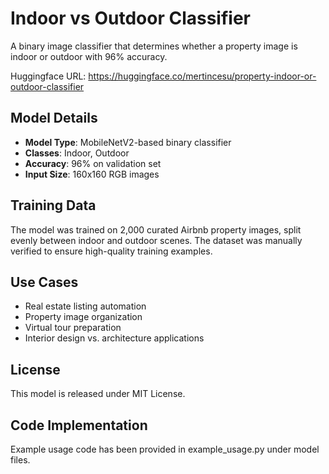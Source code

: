 # Indoor vs Outdoor Classifier

A binary image classifier that determines whether a property image is indoor or outdoor with 96% accuracy.

Huggingface URL: https://huggingface.co/mertincesu/property-indoor-or-outdoor-classifier

## Model Details

- **Model Type**: MobileNetV2-based binary classifier
- **Classes**: Indoor, Outdoor
- **Accuracy**: 96% on validation set
- **Input Size**: 160x160 RGB images

## Training Data

The model was trained on 2,000 curated Airbnb property images, split evenly between indoor and outdoor scenes. The dataset was manually verified to ensure high-quality training examples.

## Use Cases

- Real estate listing automation
- Property image organization
- Virtual tour preparation
- Interior design vs. architecture applications

## License

This model is released under MIT License.

## Code Implementation

Example usage code has been provided in example_usage.py under model files.
